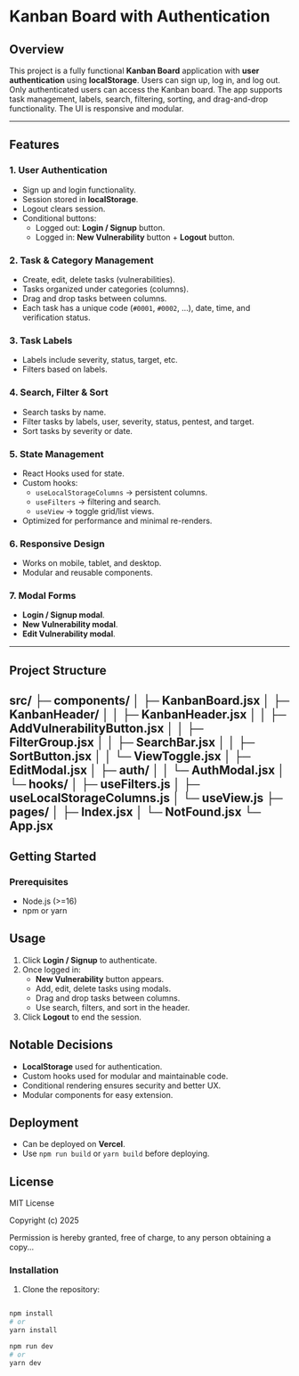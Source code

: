 # Kanban Board with Authentication

## Overview

This project is a fully functional **Kanban Board** application with **user authentication** using **localStorage**. Users can sign up, log in, and log out. Only authenticated users can access the Kanban board. The app supports task management, labels, search, filtering, sorting, and drag-and-drop functionality. The UI is responsive and modular.

---

## Features

### 1. User Authentication
- Sign up and login functionality.
- Session stored in **localStorage**.
- Logout clears session.
- Conditional buttons:
  - Logged out: **Login / Signup** button.
  - Logged in: **New Vulnerability** button + **Logout** button.

### 2. Task & Category Management
- Create, edit, delete tasks (vulnerabilities).
- Tasks organized under categories (columns).
- Drag and drop tasks between columns.
- Each task has a unique code (`#0001`, `#0002`, ...), date, time, and verification status.

### 3. Task Labels
- Labels include severity, status, target, etc.
- Filters based on labels.

### 4. Search, Filter & Sort
- Search tasks by name.
- Filter tasks by labels, user, severity, status, pentest, and target.
- Sort tasks by severity or date.

### 5. State Management
- React Hooks used for state.
- Custom hooks:
  - `useLocalStorageColumns` → persistent columns.
  - `useFilters` → filtering and search.
  - `useView` → toggle grid/list views.
- Optimized for performance and minimal re-renders.

### 6. Responsive Design
- Works on mobile, tablet, and desktop.
- Modular and reusable components.

### 7. Modal Forms
- **Login / Signup modal**.
- **New Vulnerability modal**.
- **Edit Vulnerability modal**.

---

## Project Structure
src/
├─ components/
│ ├─ KanbanBoard.jsx
│ ├─ KanbanHeader/
│ │ ├─ KanbanHeader.jsx
│ │ ├─ AddVulnerabilityButton.jsx
│ │ ├─ FilterGroup.jsx
│ │ ├─ SearchBar.jsx
│ │ ├─ SortButton.jsx
│ │ └─ ViewToggle.jsx
│ ├─ EditModal.jsx
│ ├─ auth/
│ │ └─ AuthModal.jsx
│ └─ hooks/
│ ├─ useFilters.js
│ ├─ useLocalStorageColumns.js
│ └─ useView.js
├─ pages/
│ ├─ Index.jsx
│ └─ NotFound.jsx
└─ App.jsx
---

## Getting Started

### Prerequisites
- Node.js (>=16)
- npm or yarn

## Usage

1. Click **Login / Signup** to authenticate.
2. Once logged in:
   - **New Vulnerability** button appears.
   - Add, edit, delete tasks using modals.
   - Drag and drop tasks between columns.
   - Use search, filters, and sort in the header.
3. Click **Logout** to end the session.

## Notable Decisions

- **LocalStorage** used for authentication.
- Custom hooks used for modular and maintainable code.
- Conditional rendering ensures security and better UX.
- Modular components for easy extension.

## Deployment

- Can be deployed on **Vercel**.
- Use `npm run build` or `yarn build` before deploying.
 
## License  
 MIT License

Copyright (c) 2025 <Your Name>

Permission is hereby granted, free of charge, to any person obtaining a copy...


### Installation 
1. Clone the repository:
```bash

npm install
# or
yarn install

npm run dev
# or
yarn dev
